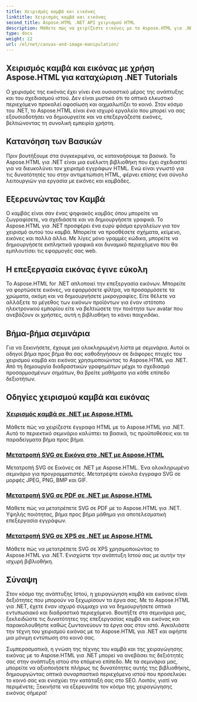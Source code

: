 ```yaml
---
title: Χειρισμός καμβά και εικόνας
linktitle: Χειρισμός καμβά και εικόνας
second_title: Aspose.HTML .NET API χειρισμού HTML
description: Μάθετε πώς να χειρίζεστε εικόνες με το Aspose.HTML για .NET μέσα από οδηγίες βήμα προς βήμα. Ανακαλύψτε τη δύναμη του καμβά και της επεξεργασίας εικόνας.
type: docs
weight: 22
url: /el/net/canvas-and-image-manipulation/
---
```


## Χειρισμός καμβά και εικόνας με χρήση Aspose.HTML για καταχώριση .NET Tutorials

Ο χειρισμός της εικόνας έχει γίνει ένα ουσιαστικό μέρος της ανάπτυξης και του σχεδιασμού ιστού. Δεν είναι μυστικό ότι το οπτικά ελκυστικό περιεχόμενο προκαλεί αφοσίωση και αιχμαλωτίζει το κοινό. Στον κόσμο του .NET, το Aspose.HTML είναι ένα ισχυρό εργαλείο που μπορεί να σας εξουσιοδοτήσει να δημιουργείτε και να επεξεργάζεστε εικόνες, βελτιώνοντας τη συνολική εμπειρία χρήστη.

## Κατανόηση των Βασικών

Πριν βουτήξουμε στα συγκεκριμένα, ας κατανοήσουμε τα βασικά. Το Aspose.HTML για .NET είναι μια ευέλικτη βιβλιοθήκη που έχει σχεδιαστεί για να διευκολύνει τον χειρισμό εγγράφων HTML. Ενώ είναι γνωστό για τις δυνατότητές του στην αντιμετώπιση HTML, φέρνει επίσης ένα σύνολο λειτουργιών για εργασία με εικόνες και καμβάδες.

## Εξερευνώντας τον Καμβά

Ο καμβάς είναι σαν ένας ψηφιακός καμβάς όπου μπορείτε να ζωγραφίσετε, να σχεδιάσετε και να δημιουργήσετε γραφικά. Το Aspose.HTML για .NET προσφέρει ένα ευρύ φάσμα εργαλείων για τον χειρισμό αυτού του καμβά. Μπορείτε να προσθέσετε σχήματα, κείμενο, εικόνες και πολλά άλλα. Με λίγες μόνο γραμμές κώδικα, μπορείτε να δημιουργήσετε εκπληκτικά γραφικά και δυναμικό περιεχόμενο που θα εμπλουτίσει τις εφαρμογές σας web.

## Η επεξεργασία εικόνας έγινε εύκολη

Το Aspose.HTML for .NET απλοποιεί την επεξεργασία εικόνων. Μπορείτε να φορτώσετε εικόνες, να εφαρμόσετε φίλτρα, να προσαρμόσετε τα χρώματα, ακόμη και να δημιουργήσετε μικρογραφίες. Είτε θέλετε να αλλάξετε το μέγεθος των εικόνων προϊόντων για έναν ιστότοπο ηλεκτρονικού εμπορίου είτε να βελτιώσετε την ποιότητα των avatar που ανεβάζουν οι χρήστες, αυτή η βιβλιοθήκη το κάνει παιχνιδάκι.

## Βήμα-βήμα σεμινάρια

Για να ξεκινήσετε, έχουμε μια ολοκληρωμένη λίστα με σεμινάρια. Αυτοί οι οδηγοί βήμα προς βήμα θα σας καθοδηγήσουν σε διάφορες πτυχές του χειρισμού καμβά και εικόνας χρησιμοποιώντας το Aspose.HTML για .NET. Από τη δημιουργία διαδραστικών γραφημάτων μέχρι το σχεδιασμό προσαρμοσμένων σημάτων, θα βρείτε μαθήματα για κάθε επίπεδο δεξιοτήτων.

## Οδηγίες χειρισμού καμβά και εικόνας
### [Χειρισμός καμβά σε .NET με Aspose.HTML](./manipulating-canvas/)
Μάθετε πώς να χειρίζεστε έγγραφα HTML με το Aspose.HTML για .NET. Αυτό το περιεκτικό σεμινάριο καλύπτει τα βασικά, τις προϋποθέσεις και τα παραδείγματα βήμα προς βήμα.
### [Μετατροπή SVG σε Εικόνα στο .NET με Aspose.HTML](./convert-svg-to-image/)
Μετατροπή SVG σε Εικόνες σε .NET με Aspose.HTML. Ένα ολοκληρωμένο σεμινάριο για προγραμματιστές. Μετατρέψτε εύκολα έγγραφα SVG σε μορφές JPEG, PNG, BMP και GIF.
### [Μετατροπή SVG σε PDF σε .NET με Aspose.HTML](./convert-svg-to-pdf/)
Μάθετε πώς να μετατρέπετε SVG σε PDF με το Aspose.HTML για .NET. Υψηλής ποιότητας, βήμα προς βήμα μάθημα για αποτελεσματική επεξεργασία εγγράφων.
### [Μετατροπή SVG σε XPS σε .NET με Aspose.HTML](./convert-svg-to-xps/)
Μάθετε πώς να μετατρέπετε SVG σε XPS χρησιμοποιώντας το Aspose.HTML για .NET. Ενισχύστε την ανάπτυξη Ιστού σας με αυτήν την ισχυρή βιβλιοθήκη.

## Σύναψη

Στον κόσμο της ανάπτυξης Ιστού, η χειραγώγηση καμβά και εικόνας είναι δεξιότητες που μπορούν να ξεχωρίσουν τα έργα σας. Με το Aspose.HTML για .NET, έχετε έναν ισχυρό σύμμαχο για να δημιουργήσετε οπτικά εντυπωσιακό και διαδραστικό περιεχόμενο. Βουτήξτε στα σεμινάρια μας, ξεκλειδώστε τις δυνατότητες της επεξεργασίας καμβά και εικόνας και παρακολουθήστε καθώς ζωντανεύουν τα έργα σας στον ιστό. Αγκαλιάστε την τέχνη του χειρισμού εικόνας με το Aspose.HTML για .NET και αφήστε μια μόνιμη εντύπωση στο κοινό σας.

Συμπερασματικά, η γνώση της τέχνης του καμβά και της χειραγώγησης εικόνας με το Aspose.HTML για .NET μπορεί να ανεβάσει τις δεξιότητές σας στην ανάπτυξη ιστού στο επόμενο επίπεδο. Με τα σεμινάρια μας, μπορείτε να αξιοποιήσετε πλήρως τις δυνατότητες αυτής της βιβλιοθήκης, δημιουργώντας οπτικά συναρπαστικό περιεχόμενο ιστού που προσελκύει το κοινό σας και ενισχύει την κατάταξή σας στο SEO. Λοιπόν, γιατί να περιμένετε; Ξεκινήστε να εξερευνάτε τον κόσμο της χειραγώγησης εικόνας σήμερα!